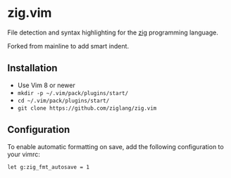 # zig.vim

File detection and syntax highlighting for the
[zig](http://ziglang.org/) programming language.

Forked from mainline to add smart indent.

## Installation

 * Use Vim 8 or newer
 * `mkdir -p ~/.vim/pack/plugins/start/`
 * `cd ~/.vim/pack/plugins/start/`
 * `git clone https://github.com/ziglang/zig.vim`

## Configuration

To enable automatic formatting on save, add the following configuration to your
vimrc:

```
let g:zig_fmt_autosave = 1
```
